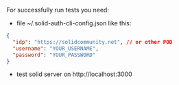 For successfully run tests you need:

* file ~/.solid-auth-cli-config.json like this:
```json
{
  "idp": "https://solidcommunity.net", // or other POD
  "username": "YOUR_USERNAME",
  "password": "YOUR_PASSWORD"
}
```

* test solid server on http://localhost:3000 
